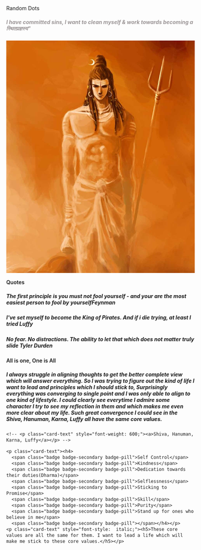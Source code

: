 
<div class="col-md-3">
    <div class="card mb-3" style="margin-bottom: 1rem;">
      <sidebar class="card-header" style="margin-top: 0;text-align:  center;">Random Dots</sidebar>
      <div class="card-body align-items-center">
        <h5 class="card-subtitle text-muted" style="color: #9b9596;">I have committed sins, I want to clean myself & work towards becoming a स्थितप्रज्ञस्य"</h5>
    </div>
    <img style="max-width: 100%; display: block;" src="/images/shiva.jpg" alt="Card image">
    <!-- <div class="card-footer text-muted">
        Last Update: ${posts[0].formatted_date(date_format)|h}
    </div> -->
</div>

<!-- <ul class="list-group">
  <li class="list-group-item d-flex justify-content-between align-items-center"><a>
    Learning Theory</a>
    <span class="badge badge-primary badge-pill">2</span>
  </li>
  <li class="list-group-item d-flex justify-content-between align-items-center">
    <a>Mathematics</a>
    <span class="badge badge-primary badge-pill">2</span>
  </li>
  <li class="list-group-item d-flex justify-content-between align-items-center">
    <a>Programming</a>
    <span class="badge badge-primary badge-pill">1</span>
  </li>\
  <li class="list-group-item d-flex justify-content-between align-items-center">
    <a>Running@2.5km</a>
    <span class="badge badge-primary badge-pill">10.01min</span>
  </li>
</ul> -->

<div class="card border-primary mb-3">
  <div class="card-header" style="font-weight: 600;"><sidebar>Quotes</sidebar></div>
  <div class="card-body">
    <p class="card-text" style="font-style:  italic;"><h5>The first principle is you must not fool yourself - and your are the most easiest person to fool by yourself<span class="badge badge-secondary badge-pill">Feynman</span></h5></p>
    <p class="card-text" style="font-style:  italic;"><h5>I've set myself to become the King of Pirates. And if i die trying, at least I tried <span class="badge badge-secondary badge-pill">Luffy</span></h5></p>
    <p class="card-text" style="font-style:  italic;"><h5>No fear. No distractions. The ability to let that which does not matter truly slide <span class="badge badge-secondary badge-pill">Tyler Durden</span></h5></p>
  </div>
</div>

<div class="card border-primary mb-3">
  <div class="card-header" style="font-weight: 600;"><sidebar>All is one, One is All</sidebar></div>
  <div class="card-body">
<!--    <p class="card-text" style="font-weight: 400;"><a style="font-size: 0.9em;">In case if you want to know more about me...</a></p>
 -->    <p class="card-text" style="font-style:  italic;"><h5>I always struggle in aligning thoughts to get the better complete view which will answer everything. So I was trying to figure out the kind of life I want to lead and principles which I should stick to, Surprisingly everything was converging to single point and I was only able to align to one kind of lifestyle. I could clearly see everytime I admire some character I try to see my reflection in them and which makes me even more clear about my life. Such great convergence I could see in the <a>Shiva, Hanuman, Karna, Luffy</a> all have the same core values.</h5></p>
    
    <!-- <p class="card-text" style="font-weight: 600;"><a>Shiva, Hanuman, Karna, Luffy</a></p> -->
   <!--  <p class="card-text" style="font-style:  italic;"><a> Hanuman </a></p>
    <p class="card-text" style="font-style:  italic;"><a> Karna </a></p>
    <p class="card-text" style="font-style:  italic;"><a> Monkey D Luffy </a></p> -->
    <p class="card-text"><h4>
      <span class="badge badge-secondary badge-pill">Self Control</span>
      <span class="badge badge-secondary badge-pill">Kindness</span>
      <span class="badge badge-secondary badge-pill">Dedication towards their duties(Dharma)</span>
      <span class="badge badge-secondary badge-pill">Selflessness</span>
      <span class="badge badge-secondary badge-pill">Sticking to Promise</span>
      <span class="badge badge-secondary badge-pill">Skill</span>
      <span class="badge badge-secondary badge-pill">Purity</span>
      <span class="badge badge-secondary badge-pill">Stand up for ones who believe in me</span>
      <span class="badge badge-secondary badge-pill"></span></h4></p>
    <p class="card-text" style="font-style:  italic;"><h5>These core values are all the same for them. I want to lead a life which will make me stick to these core values.</h5></p>
  </div>
</div>


<!-- <div class="card border-success mb-3">
  <div class="card-header" style="font-weight: 600;"><a>Monkey D Luffy</a></div>
  <div class="card-body">
    
  </div>
</div>

<div class="card border-secondary mb-3">
  <div class="card-header" style="font-weight: 600;"><a>Tylor Durden</a></div>
  <div class="card-body">
    
  </div>
</div> -->
</div>

<div class="col-md-9">
</div>
